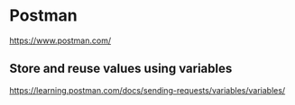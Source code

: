 # Postman

https://www.postman.com/


## Store and reuse values using variables

https://learning.postman.com/docs/sending-requests/variables/variables/